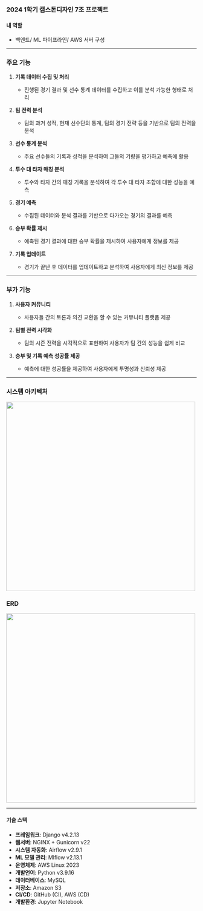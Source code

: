 ### 2024 1학기 캡스톤디자인 7조 프로젝트

#### 내 역할
- 백엔드/ ML 파이프라인/ AWS 서버 구성

---

### 주요 기능

1. **기록 데이터 수집 및 처리**
   - 진행된 경기 결과 및 선수 통계 데이터를 수집하고 이를 분석 가능한 형태로 처리

2. **팀 전력 분석**
   - 팀의 과거 성적, 현재 선수단의 통계, 팀의 경기 전략 등을 기반으로 팀의 전력을 분석

3. **선수 통계 분석**
   - 주요 선수들의 기록과 성적을 분석하여 그들의 기량을 평가하고 예측에 활용

4. **투수 대 타자 매칭 분석**
   - 투수와 타자 간의 매칭 기록을 분석하여 각 투수 대 타자 조합에 대한 성능을 예측

5. **경기 예측**
   - 수집된 데이터와 분석 결과를 기반으로 다가오는 경기의 결과를 예측

6. **승부 확률 제시**
   - 예측된 경기 결과에 대한 승부 확률을 제시하여 사용자에게 정보를 제공

7. **기록 업데이트**
   - 경기가 끝난 후 데이터를 업데이트하고 분석하여 사용자에게 최신 정보를 제공

---

### 부가 기능

1. **사용자 커뮤니티**
   - 사용자들 간의 토론과 의견 교환을 할 수 있는 커뮤니티 플랫폼 제공

2. **팀별 전력 시각화**
   - 팀의 시즌 전력을 시각적으로 표현하여 사용자가 팀 간의 성능을 쉽게 비교

3. **승부 및 기록 예측 성공률 제공**
   - 예측에 대한 성공률을 제공하여 사용자에게 투명성과 신뢰성 제공

---

### 시스템 아키텍처

<img src="https://github.com/shimyounseob/baseball-prediction-webservice/assets/97441805/06b8f09c-94bf-4b25-a486-73e710a41474" width="500">

### ERD

<img src="https://github.com/shimyounseob/baseball-prediction-webservice/assets/97441805/6cb5cd80-880e-455a-8d40-e6a6b2d7a0ef" width="500">

---

#### 기술 스택
- **프레임워크**: Django v4.2.13
- **웹서버**: NGINX + Gunicorn v22
- **시스템 자동화**: Airflow v2.9.1
- **ML 모델 관리**: Mlflow v2.13.1
- **운영체제**: AWS Linux 2023
- **개발언어**: Python v3.9.16
- **데이터베이스**: MySQL
- **저장소**: Amazon S3
- **CI/CD**: GitHub (CI), AWS (CD)
- **개발환경**: Jupyter Notebook
